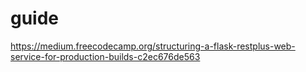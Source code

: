 # guide
https://medium.freecodecamp.org/structuring-a-flask-restplus-web-service-for-production-builds-c2ec676de563